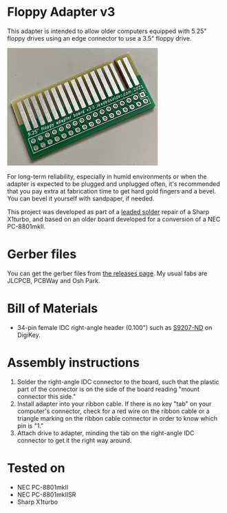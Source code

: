 # Floppy Adapter v3
This adapter is intended to allow older computers equipped with 5.25" floppy drives using an edge connector to use a 3.5" floppy drive.

![The floppy adapter board, with HASL coating and no bevel.](images/first-rev.jpg)

For long-term reliability, especially in humid environments or when the adapter is expected to be plugged and unplugged often, it's recommended that you pay extra at fabrication time to get hard gold fingers and a bevel. You can bevel it yourself with sandpaper, if needed.

This project was developed as part of a [leaded solder](https://www.leadedsolder.com/) repair of a Sharp X1turbo, and based on an older board developed for a conversion of a NEC PC-8801mkII.

# Gerber files
You can get the gerber files from [the releases page](https://github.com/barbeque/floppy-edge-connector-adapter/releases/). My usual fabs are JLCPCB, PCBWay and Osh Park.

# Bill of Materials
 * 34-pin female IDC right-angle header (0.100") such as [S9207-ND](https://www.digikey.ca/product-detail/en/sullins-connector-solutions/SFH11-PBPC-D17-RA-BK/S9207-ND/1990100) on DigiKey.

# Assembly instructions
 1. Solder the right-angle IDC connector to the board, such that the plastic part of the connector is on the side of the board reading "mount connector this side."
 2. Install adapter into your ribbon cable. If there is no key "tab" on your computer's connector, check for a red wire on the ribbon cable or a triangle marking on the ribbon cable connector in order to know which pin is "1."
 3. Attach drive to adapter, minding the tab on the right-angle IDC connector to get it the right way around.

# Tested on
 - NEC PC-8801mkII
 - NEC PC-8801mkIISR
 - Sharp X1turbo
